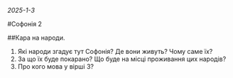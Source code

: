 _2025-1-3_

#Софонія 2

##Кара на народи.
1. Які народи згадує тут Софонія? Де вони живуть? Чому саме їх?
2. За що їх буде покарано? Що буде на місці проживання цих народів?
3. Про кого мова у вірші 3?


